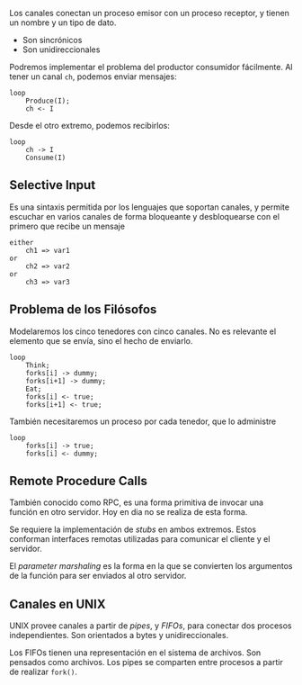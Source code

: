Los canales conectan un proceso emisor con un proceso receptor, y tienen un nombre y un tipo de dato.

- Son sincrónicos
- Son unidireccionales

Podremos implementar el problema del productor consumidor fácilmente. Al tener un canal `ch`, podemos enviar mensajes:

```
loop
	Produce(I);
	ch <- I
```

Desde el otro extremo, podemos recibirlos:

```
loop
	ch -> I
	Consume(I)
```

## Selective Input

Es una sintaxis permitida por los lenguajes que soportan canales, y permite escuchar en varios canales de forma bloqueante y desbloquearse con el primero que recibe un mensaje

```
either
	ch1 => var1
or
	ch2 => var2
or
	ch3 => var3
```

## Problema de los Filósofos

Modelaremos los cinco tenedores con cinco canales. No es relevante el elemento que se envía, sino el hecho de enviarlo.

```
loop
	Think;
	forks[i] -> dummy;
	forks[i+1] -> dummy;
	Eat;
	forks[i] <- true;
	forks[i+1] <- true;
```

También necesitaremos un proceso por cada tenedor, que lo administre

```
loop
	forks[i] -> true;
	forks[i] <- dummy;
```

## Remote Procedure Calls

También conocido como RPC, es una forma primitiva de invocar una función en otro servidor. Hoy en dia no se realiza de esta forma.

Se requiere la implementación de *stubs* en ambos extremos. Estos conforman interfaces remotas utilizadas para comunicar el cliente y el servidor.

El *parameter marshaling* es la forma en la que se convierten los argumentos de la función para ser enviados al otro servidor.

## Canales en UNIX

UNIX provee canales a partir de *pipes*, y *FIFOs*, para conectar dos procesos independientes. Son orientados a bytes y unidireccionales.

Los FIFOs tienen una representación en el sistema de archivos. Son pensados como archivos. Los pipes se comparten entre procesos a partir de realizar `fork()`.
